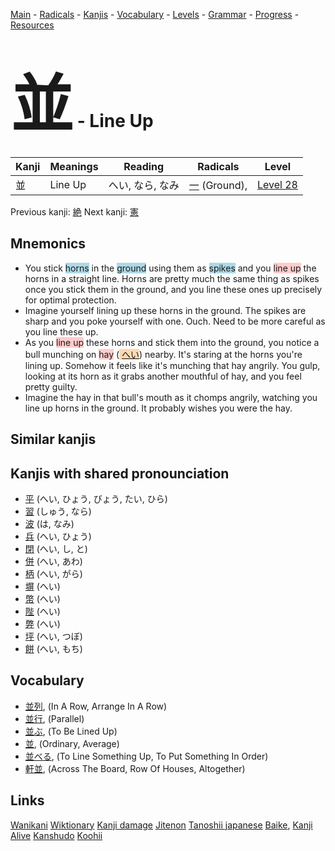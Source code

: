 <style> bigfont {font-size: 100px}</style>
[Main](../README.md) -
[Radicals](../radicals.md) -
[Kanjis](../kanjis.md) -
[Vocabulary](../vocabulary.md) -
[Levels](../levels.md) -
[Grammar](../grammar.md) - 
[Progress](../progress.md) -
[Resources](../resources.md)
# <bigfont> 並</bigfont> - Line Up 

| Kanji | Meanings | Reading | Radicals | Level |
| --- | --- | --- | --- | --- |
| 並 | Line Up | へい, なら, なみ | [一](../radicals/一.md) (Ground),  | [Level 28](../levels/wk_level28.md) |

Previous kanji: [絶](絶.md) Next kanji: [憲](憲.md) 

## Mnemonics
 * You stick <span style="background-color:#ADD8E6"> horns</span> in the <span style="background-color:#ADD8E6"> ground</span> using them as <span style="background-color:#ADD8E6"> spikes</span> and you <span style="background-color:#ffcccb"> line up</span> the horns in a straight line. Horns are pretty much the same thing as spikes once you stick them in the ground, and you line these ones up precisely for optimal protection.
* Imagine yourself lining up these horns in the ground. The spikes are sharp and you poke yourself with one. Ouch. Need to be more careful as you line these up.
* As you <span style="background-color:#ffcccb"> line up</span> these horns and stick them into the ground, you notice a bull munching on <span style="background-color:#ffcccb"> hay</span> (<span style="background-color:#fed8b1"> [へい](https://jisho.org/search/へい)</span>) nearby. It's staring at the horns you're lining up. Somehow it feels like it's munching that hay angrily. You gulp, looking at its horn as it grabs another mouthful of hay, and you feel pretty guilty.
* Imagine the hay in that bull's mouth as it chomps angrily, watching you line up horns in the ground. It probably wishes you were the hay.


## Similar kanjis
 


## Kanjis with shared pronounciation
 * [平](平.md) (へい, ひょう, びょう, たい, ひら)
* [習](習.md) (しゅう, なら)
* [波](波.md) (は, なみ)
* [兵](兵.md) (へい, ひょう)
* [閉](閉.md) (へい, し, と)
* [併](併.md) (へい, あわ)
* [柄](柄.md) (へい, がら)
* [塀](塀.md) (へい)
* [幣](幣.md) (へい)
* [陛](陛.md) (へい)
* [弊](弊.md) (へい)
* [坪](坪.md) (へい, つぼ)
* [餅](餅.md) (へい, もち)



## Vocabulary
 * [並列](../vocabulary/並.md), (In A Row, Arrange In A Row)
* [並行](../vocabulary/並.md), (Parallel)
* [並ぶ](../vocabulary/並.md), (To Be Lined Up)
* [並](../vocabulary/並.md), (Ordinary, Average)
* [並べる](../vocabulary/並.md), (To Line Something Up, To Put Something In Order)
* [軒並](../vocabulary/並.md), (Across The Board, Row Of Houses, Altogether)




## Links 


[Wanikani](https://www.wanikani.com/kanji/並)
[Wiktionary](https://en.wiktionary.org/wiki/並)
[Kanji damage](http://www.kanjidamage.com/kanji/search?utf8=✓&q=並)
[Jitenon](https://jitenon.com/kanji/並)
[Tanoshii japanese](https://www.tanoshiijapanese.com/dictionary/kanji.cfm?k=並)
[Baike](https://baike.baidu.com/item/並),
[Kanji Alive](https://app.kanjialive.com/並)
[Kanshudo](https://www.kanshudo.com/searchmn?q=並)
[Koohii](https://kanji.koohii.com/study/kanji/並)
